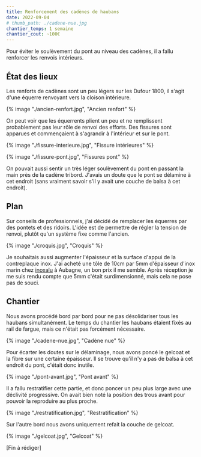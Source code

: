 ```yaml
---
title: Renforcement des cadènes de haubans
date: 2022-09-04
# thumb_path: ./cadene-nue.jpg
chantier_temps: 1 semaine
chantier_cout: ~100€
---
```


Pour éviter le soulèvement du pont au niveau des cadènes, il a fallu renforcer les renvois intérieurs.

## État des lieux

Les renforts de cadènes sont un peu légers sur les Dufour 1800, il s'agit d'une équerre renvoyant vers la cloison intérieure.

{% image "./ancien-renfort.jpg", "Ancien renfort" %}

On peut voir que les équerrents plient un peu et ne remplissent probablement pas leur rôle de renvoi des efforts. Des fissures sont apparues et commençaient à s'agrandir à l'intérieur et sur le pont.

{% image "./fissure-interieure.jpg", "Fissure intérieures" %}

{% image "./fissure-pont.jpg", "Fissures pont" %}

On pouvait aussi sentir un très léger soulèvement du pont en passant la main près de la cadène tribord. J'avais un doute que le pont se délamine à cet endroit (sans vraiment savoir s'il y avait une couche de balsa à cet endroit).

## Plan

Sur conseils de professionnels, j'ai décidé de remplacer les équerres par des pontets et des ridoirs. L'idée est de permettre de régler la tension de renvoi, plutôt qu'un système fixe comme l'ancien.

{% image "./croquis.jpg", "Croquis" %}

Je souhaitais aussi augmenter l'épaisseur et la surface d'appui de la contreplaque inox. J'ai acheté une tôle de 10cm par 5mm d'épaisseur d'inox marin chez [inoxalu](https://www.inoxalu.fr/Categories/21-inox-316l-marine-toles-a-la-coupe-brut) à Aubagne, un bon prix il me semble. Après réception je me suis rendu compte que 5mm c'était surdimensionné, mais cela ne pose pas de souci.

## Chantier

Nous avons procédé bord par bord pour ne pas désolidariser tous les haubans simultanément. Le temps du chantier les haubans étaient fixés au rail de fargue, mais ce n'était pas forcément nécessaire.

{% image "./cadene-nue.jpg", "Cadène nue" %}

Pour écarter les doutes sur le délaminage, nous avons poncé le gelcoat et la fibre sur une certaine épaisseur. Il se trouve qu'il n'y a pas de balsa à cet endroit du pont, c'était donc inutile.

{% image "./pont-avant.jpg", "Pont avant" %}

Il a fallu restratifier cette partie, et donc poncer un peu plus large avec une déclivité progressive. On avait bien noté la position des trous avant pour pouvoir la reproduire au plus proche.

{% image "./restratification.jpg", "Restratification" %}

Sur l'autre bord nous avons uniquement refait la couche de gelcoat.

{% image "./gelcoat.jpg", "Gelcoat" %}



[Fin à rédiger]








